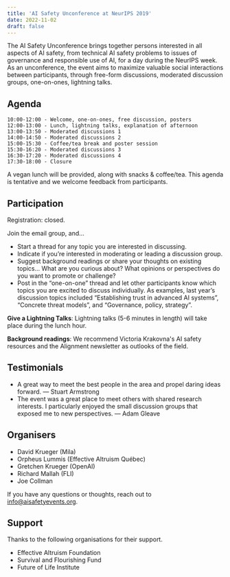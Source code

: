 ```yaml
---
title: 'AI Safety Unconference at NeurIPS 2019'
date: 2022-11-02
draft: false
---
```


The AI Safety Unconference brings together persons interested in all aspects of AI safety, from technical AI safety problems to issues of governance and responsible use of AI, for a day during the NeurIPS week. As an unconference, the event aims to maximize valuable social interactions between participants, through free-form discussions, moderated discussion groups, one-on-ones, lightning talks.

## Agenda

    10:00-12:00 - Welcome, one-on-ones, free discussion, posters
    12:00-13:00 - Lunch, lightning talks, explanation of afternoon
    13:00-13:50 - Moderated discussions 1
    14:00-14:50 - Moderated discussions 2
    15:00-15:30 - Coffee/tea break and poster session
    15:30-16:20 - Moderated discussions 3
    16:30-17:20 - Moderated discussions 4
    17:30-18:00 - Closure

A vegan lunch will be provided, along with snacks & coffee/tea. This agenda is tentative and we welcome feedback from participants.

## Participation

Registration: closed.

Join the email group, and…

- Start a thread for any topic you are interested in discussing.
- Indicate if you’re interested in moderating or leading a discussion group.
- Suggest background readings or share your thoughts on existing topics… What are you curious about? What opinions or perspectives do you want to promote or challenge?
- Post in the “one-on-one” thread and let other participants know which topics you are excited to discuss individually. As examples, last year’s discussion topics included “Establishing trust in advanced AI systems”, “Concrete threat models”, and “Governance, policy, strategy”.

**Give a Lightning Talks**: Lightning talks (5-6 minutes in length) will take place during the lunch hour.

**Background readings**: We recommend Victoria Krakovna's AI safety resources and the Alignment newsletter as outlooks of the field.

## Testimonials

- A great way to meet the best people in the area and propel daring ideas forward. — Stuart Armstrong
- The event was a great place to meet others with shared research interests. I particularly enjoyed the small discussion groups that exposed me to new perspectives. — Adam Gleave

## Organisers

- David Krueger (Mila)
- Orpheus Lummis (Effective Altruism Québec)
- Gretchen Krueger (OpenAI)
- Richard Mallah (FLI)
- Joe Collman

If you have any questions or thoughts, reach out to [info@aisafetyevents.org](mailto:info@aisafetyevents.org).

## Support

Thanks to the following organisations for their support.

- Effective Altruism Foundation
- Survival and Flourishing Fund
- Future of Life Institute